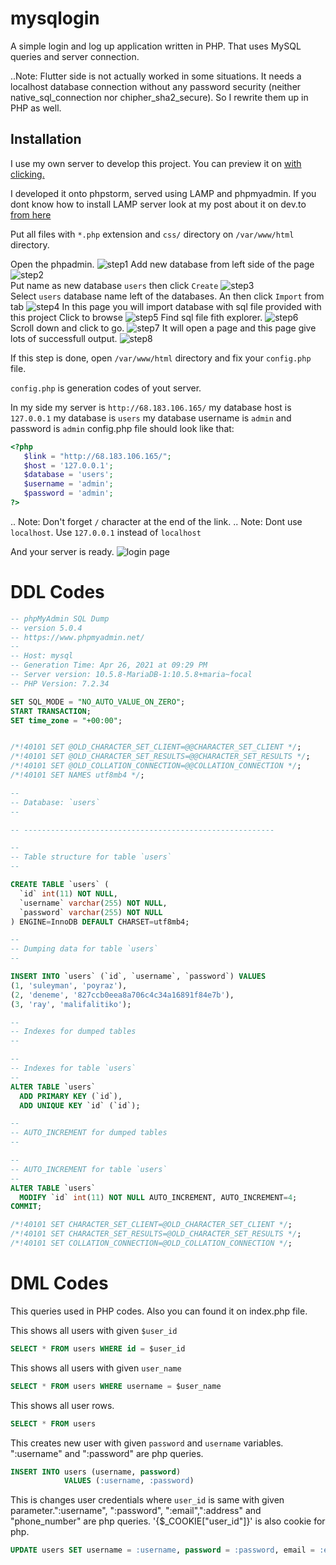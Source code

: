 # mysqlogin

A simple login and log up application written in PHP. That uses MySQL queries and server connection.

..Note: Flutter side is not actually worked in some situations. It needs a localhost database connection without any password security (neither native_sql_connection nor chipher_sha2_secure). So I rewrite them up in PHP as well.

## Installation

I use my own server to develop this project. You can preview it on [with clicking.](http://68.183.106.165)

I developed it onto phpstorm, served using LAMP and phpmyadmin.
If you dont know how to install LAMP server look at my post about it on dev.to [from here](https://dev.to/zaryob/lamp-server-kurulumu-3na2)

Put all files with `*.php` extension and `css/` directory on `/var/www/html` directory.

Open the phpadmin.
![step1](screenshots/Screenshot_20210502_125532.png) 
Add new database from left side of the page
![step2](screenshots/Screenshot_20210502_125830.png)  
Put name as new database `users` then click `Create`
![step3](screenshots/Screenshot_20210502_125850.png)  
Select `users` database name left of the databases. An then click `Import` from tab
![step4](screenshots/Screenshot_20210502_130137.png)
In this page you will import database with sql file provided with this project
Click to browse
![step5](screenshots/Screenshot_20210502_130150.png) 
Find sql file fith explorer.
![step6](screenshots/Screenshot_20210502_130206.png)  
Scroll down and click to go.
![step7](screenshots/Screenshot_20210502_130217.png) 
It will open a page and this page give lots of successfull output.
![step8](screenshots/Screenshot_20210502_130227.png)

If this step is done, open `/var/www/html` directory and fix your `config.php` file.

`config.php` is generation codes of yout server.

In my side my server is `http://68.183.106.165/` my database host is `127.0.0.1` my database is `users` my database username is `admin` and password is `admin` config.php file should look like that:

```php
<?php
   $link = "http://68.183.106.165/";
   $host = '127.0.0.1'; 
   $database = 'users';
   $username = 'admin'; 
   $password = 'admin';
?>
```

.. Note: Don't forget `/` character at the end of the link.
.. Note: Dont use `localhost`. Use `127.0.0.1` instead of `localhost`

And your server is ready. 
![login page](screenshots/Screenshot_20210502_133119.png) 


#  DDL Codes

```sql
-- phpMyAdmin SQL Dump
-- version 5.0.4
-- https://www.phpmyadmin.net/
--
-- Host: mysql
-- Generation Time: Apr 26, 2021 at 09:29 PM
-- Server version: 10.5.8-MariaDB-1:10.5.8+maria~focal
-- PHP Version: 7.2.34

SET SQL_MODE = "NO_AUTO_VALUE_ON_ZERO";
START TRANSACTION;
SET time_zone = "+00:00";


/*!40101 SET @OLD_CHARACTER_SET_CLIENT=@@CHARACTER_SET_CLIENT */;
/*!40101 SET @OLD_CHARACTER_SET_RESULTS=@@CHARACTER_SET_RESULTS */;
/*!40101 SET @OLD_COLLATION_CONNECTION=@@COLLATION_CONNECTION */;
/*!40101 SET NAMES utf8mb4 */;

--
-- Database: `users`
--

-- --------------------------------------------------------

--
-- Table structure for table `users`
--

CREATE TABLE `users` (
  `id` int(11) NOT NULL,
  `username` varchar(255) NOT NULL,
  `password` varchar(255) NOT NULL
) ENGINE=InnoDB DEFAULT CHARSET=utf8mb4;

--
-- Dumping data for table `users`
--

INSERT INTO `users` (`id`, `username`, `password`) VALUES
(1, 'suleyman', 'poyraz'),
(2, 'deneme', '827ccb0eea8a706c4c34a16891f84e7b'),
(3, 'ray', 'malifalitiko');

--
-- Indexes for dumped tables
--

--
-- Indexes for table `users`
--
ALTER TABLE `users`
  ADD PRIMARY KEY (`id`),
  ADD UNIQUE KEY `id` (`id`);

--
-- AUTO_INCREMENT for dumped tables
--

--
-- AUTO_INCREMENT for table `users`
--
ALTER TABLE `users`
  MODIFY `id` int(11) NOT NULL AUTO_INCREMENT, AUTO_INCREMENT=4;
COMMIT;

/*!40101 SET CHARACTER_SET_CLIENT=@OLD_CHARACTER_SET_CLIENT */;
/*!40101 SET CHARACTER_SET_RESULTS=@OLD_CHARACTER_SET_RESULTS */;
/*!40101 SET COLLATION_CONNECTION=@OLD_COLLATION_CONNECTION */;

```

# DML Codes

This queries used in PHP codes. Also you can found it on index.php file.



This shows all users with given `$user_id`
```sql
SELECT * FROM users WHERE id = $user_id
```
This shows all users with given `user_name`

```sql
SELECT * FROM users WHERE username = $user_name
```

This shows all user rows.
```sql
SELECT * FROM users
```

This creates new user with given `password` and `username` variables. ":username" and ":password" are php queries.

```sql
INSERT INTO users (username, password)
            VALUES (:username, :password)
```

This is changes user credentials where `user_id` is same with given parameter.":username", ":password", ":email",":address" and "phone_number" are php queries. '{$_COOKIE["user_id"]}' is also cookie for php.

```sql
UPDATE users SET username = :username, password = :password, email = :email, address = :address,  phone_number=:phone_number WHERE id = '{$_COOKIE["user_id"]}';
```